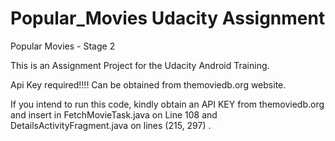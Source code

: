 # Popular_Movies Udacity Assignment

Popular Movies - Stage 2

This is an Assignment Project for the Udacity Android Training.

Api Key required!!!! Can be obtained from themoviedb.org website. 

If you intend to run this code, kindly obtain an API KEY from themoviedb.org and insert in FetchMovieTask.java on Line 108 and DetailsActivityFragment.java on lines (215, 297) .
